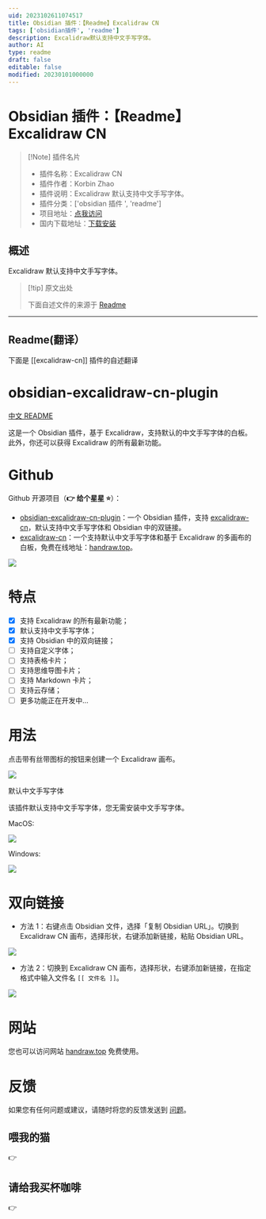 ```yaml
---
uid: 2023102611074517
title: Obsidian 插件：【Readme】Excalidraw CN
tags: ['obsidian插件', 'readme']
description: Excalidraw默认支持中文手写字体。
author: AI
type: readme
draft: false
editable: false
modified: 20230101000000
---
```


# Obsidian 插件：【Readme】Excalidraw CN

> [!Note] 插件名片
> - 插件名称：Excalidraw CN
> - 插件作者：Korbin Zhao
> - 插件说明：Excalidraw 默认支持中文手写字体。
> - 插件分类：['obsidian 插件 ', 'readme']
> - 项目地址：[点我访问](https://github.com/korbinzhao/obsidian-excalidraw-cn-plugin)
> - 国内下载地址：[下载安装](https://pkmer.cn/products/plugin/pluginMarket/?excalidraw-cn)

## 概述

Excalidraw 默认支持中文手写字体。

> [!tip] 原文出处
>
>下面自述文件的来源于 [Readme](https://ghproxy.net/https://raw.githubusercontent.com/korbinzhao/obsidian-excalidraw-cn-plugin/master/README.md)

---

## Readme(翻译）

下面是 [[excalidraw-cn]] 插件的自述翻译

# obsidian-excalidraw-cn-plugin

[中文 README](README_zh.md)

这是一个 Obsidian 插件，基于 Excalidraw，支持默认的中文手写字体的白板。此外，你还可以获得 Excalidraw 的所有最新功能。

# Github

Github 开源项目（**:point_right: 给个星星 :star:**）：

* [obsidian-excalidraw-cn-plugin](https://github.com/korbinzhao/obsidian-excalidraw-cn-plugin)：一个 Obsidian 插件，支持 [excalidraw-cn](https://github.com/korbinzhao/excalidraw-cn)，默认支持中文手写字体和 Obsidian 中的双链接。
* [excalidraw-cn](https://github.com/korbinzhao/excalidraw-cn)：一个支持默认中文手写字体和基于 Excalidraw 的多画布的白板，免费在线地址：[handraw.top](https://handraw.top/)。

![](https://img.alicdn.com/imgextra/i2/O1CN01PgmCbK1bFHLG85M7F_!!6000000003435-0-tps-2774-1532.jpg)

# 特点

* [x] 支持 Excalidraw 的所有最新功能；
* [x] 默认支持中文手写字体；
* [x] 支持 Obsidian 中的双向链接；
* [ ] 支持自定义字体；
* [ ] 支持表格卡片；
* [ ] 支持思维导图卡片；
* [ ] 支持 Markdown 卡片；
* [ ] 支持云存储；
* [ ] 更多功能正在开发中...

# 用法

点击带有丝带图标的按钮来创建一个 Excalidraw 画布。

![](https://img.alicdn.com/imgextra/i1/O1CN01Vh8ReW20qi6anwLzj_!!6000000006901-0-tps-2870-1628.jpg)

默认中文手写字体

该插件默认支持中文手写字体，您无需安装中文手写字体。

MacOS:

![](https://img.alicdn.com/imgextra/i2/O1CN01MyYugg1ORYxNptcan_!!6000000001702-0-tps-2866-1624.jpg)

Windows:

![](https://img.alicdn.com/imgextra/i3/O1CN01Tox1QQ1C2Zy0JfzQk_!!6000000000023-2-tps-2862-1458.png)

# 双向链接

* 方法 1：右键点击 Obsidian 文件，选择「复制 Obsidian URL」。切换到 Excalidraw CN 画布，选择形状，右键添加新链接，粘贴 Obsidian URL。

![](https://img.alicdn.com/imgextra/i2/O1CN014pRLU71pOLo9i5GAj_!!6000000005350-0-tps-1318-532.jpg)

* 方法 2：切换到 Excalidraw CN 画布，选择形状，右键添加新链接，在指定格式中输入文件名 ```[[ 文件名 ]]```。

![](https://img.alicdn.com/imgextra/i3/O1CN01LyBU6b1HRpszh2SIH_!!6000000000755-2-tps-1314-524.png)

# 网站

您也可以访问网站 [handraw.top](https://handraw.top/) 免费使用。

# 反馈

如果您有任何问题或建议，请随时将您的反馈发送到 [问题](https://github.com/korbinzhao/obsidian-excalidraw-cn-plugin/issues)。

## 喂我的猫

:point_right:

## 请给我买杯咖啡

:point_right:
